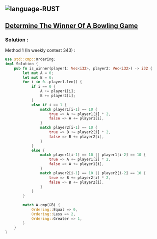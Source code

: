 ![language-RUST](https://img.shields.io/badge/RUST-8d4004?style=for-the-badge&logo=RUST)
---

## [Determine The Winner Of A Bowling Game](https://leetcode.com/problems/determine-the-winner-of-a-bowling-game)

### Solution :

Method 1 (In weekly contest 343) :
```rust
use std::cmp::Ordering;
impl Solution {
    pub fn is_winner(player1: Vec<i32>, player2: Vec<i32>) -> i32 {
        let mut A = 0;
        let mut B = 0;
        for i in 0..player1.len() {
            if i == 0 {
                A += player1[i];
                B += player2[i];
            }
            else if i == 1 {
                match player1[i-1] == 10 {
                    true => A += player1[i] * 2,
                    false => A += player1[i],
                }
                match player2[i-1] == 10 {
                    true => B += player2[i] * 2,
                    false => B += player2[i],
                }
            }
            else {
                match player1[i-1] == 10 || player1[i-2] == 10 {
                    true => A += player1[i] * 2,
                    false => A += player1[i],
                }
                match player2[i-1] == 10 || player2[i-2] == 10 {
                    true => B += player2[i] * 2,
                    false => B += player2[i],
                }
            }
        }
        
        match A.cmp(&B) {
            Ordering::Equal => 0,
            Ordering::Less => 2,
            Ordering::Greater => 1,
        }
    }
}
```
